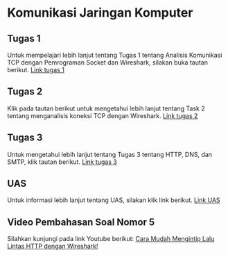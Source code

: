 # Komunikasi Jaringan Komputer

## Tugas 1
Untuk mempelajari lebih lanjut tentang Tugas 1 tentang Analisis Komunikasi TCP dengan Pemrograman Socket dan Wireshark, silakan buka tautan berikut. [Link tugas 1](https://github.com/widiarrohman1234/widiarrohman1234.github.io/blob/master/Komunikasi_Jaringan_Komputer/Tugas_1/readme.md)
## Tugas 2
Klik pada tautan berikut untuk mengetahui lebih lanjut tentang Task 2 tentang menganalisis koneksi TCP dengan Wireshark. [Link tugas 2](https://github.com/widiarrohman1234/widiarrohman1234.github.io/blob/master/Komunikasi_Jaringan_Komputer/Tugas_2/readme.md)

## Tugas 3
Untuk mengetahui lebih lanjut tentang Tugas 3 tentang HTTP, DNS, dan SMTP, klik tautan berikut. [Link tugas 3](https://github.com/widiarrohman1234/widiarrohman1234.github.io/blob/master/Komunikasi_Jaringan_Komputer/Tugas_3/readme.md)

## UAS
Untuk informasi lebih lanjut tentang UAS, silakan klik link berikut. [Link UAS](https://github.com/widiarrohman1234/widiarrohman1234.github.io/blob/master/Komunikasi_Jaringan_Komputer/UAS/readme.md)

## Video Pembahasan Soal Nomor 5
Silahkan kunjungi pada link Youtube berikut: [Cara Mudah Mengintip Lalu Lintas HTTP dengan Wireshark!](https://youtu.be/oF_qKZ0fS_I?si=xZeMsOmp0L61AAfT)